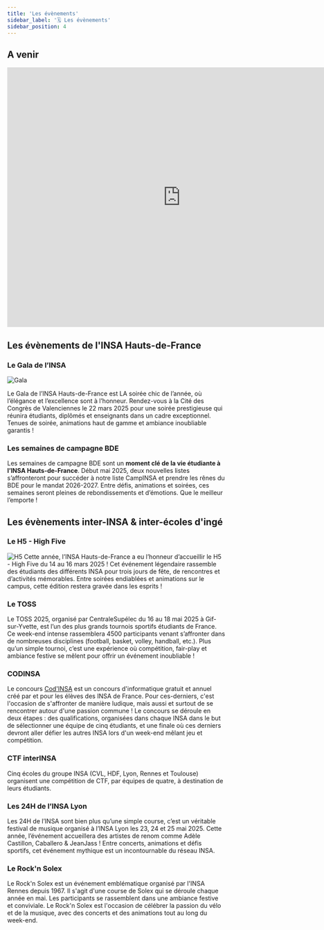 ```yaml
---
title: 'Les évènements'
sidebar_label: '🗓️ Les évènements'
sidebar_position: 4
---
```

## A venir

<iframe src="https://calendar.google.com/calendar/u/0/embed?color=%234986e7&color=%237bd148&color=%23b99aff&color=%23d06b64&color=%23f691b2&src=c_636fd23d7309e28f094f4faa8264c0db4362c6f9fa3c66169c631b154ccd6cba@group.calendar.google.com&src=c_8139ad11b8ad56b3fae6259fa6811b9a472e21e59d29bf41f74e2f2040dfd528@group.calendar.google.com&src=c_ba6390e875dffbc739525b202170ee48b518fe9bed0e35f1db320ba5add6a525@group.calendar.google.com&src=c_bdcbd9e5948133a0c84e8790e10e1f972bd8b714f203fa5b60b77873cd2d6c7b@group.calendar.google.com&src=c_c2197c247bfc828f36b8e97162aeaa0c43753676cc66e2245b06318fd38027ce@group.calendar.google.com" width="800" height="600" frameborder="0" scrolling="no"></iframe>







## Les évènements de l'INSA Hauts-de-France

### Le Gala de l’INSA

![Gala](/img/bde/events/gala-insa-22-23.webp)

Le Gala de l’INSA Hauts-de-France est LA soirée chic de l’année, où l’élégance et l’excellence sont à l’honneur. Rendez-vous à la Cité des Congrès de Valenciennes le 22 mars 2025 pour une soirée prestigieuse qui réunira étudiants, diplômés et enseignants dans un cadre exceptionnel. Tenues de soirée, animations haut de gamme et ambiance inoubliable garantis !

### Les semaines de campagne BDE
Les semaines de campagne BDE sont un **moment clé de la vie étudiante à l’INSA Hauts-de-France**. Début mai 2025, deux nouvelles listes s’affronteront pour succéder à notre liste CampINSA et prendre les rênes du BDE pour le mandat 2026-2027. Entre défis, animations et soirées, ces semaines seront pleines de rebondissements et d’émotions. Que le meilleur l’emporte !


## Les évènements inter-INSA & inter-écoles d'ingé

### Le H5 - High Five

![H5](/img/bde/events/highfiverose.png)
Cette année, l’INSA Hauts-de-France a eu l’honneur d’accueillir le H5 - High Five du 14 au 16 mars 2025 ! Cet événement légendaire rassemble des étudiants des différents INSA pour trois jours de fête, de rencontres et d’activités mémorables. Entre soirées endiablées et animations sur le campus, cette édition restera gravée dans les esprits !


### Le TOSS
Le TOSS 2025, organisé par CentraleSupélec du 16 au 18 mai 2025 à Gif-sur-Yvette, est l’un des plus grands tournois sportifs étudiants de France. Ce week-end intense rassemblera 4500 participants venant s’affronter dans de nombreuses disciplines (football, basket, volley, handball, etc.). Plus qu’un simple tournoi, c’est une expérience où compétition, fair-play et ambiance festive se mêlent pour offrir un événement inoubliable !

### CODINSA
Le concours [Cod'INSA](htps://codinsa.org) est un concours d'informatique gratuit et annuel créé par et pour les élèves des INSA de France. Pour ces-derniers, c'est l'occasion de s'affronter de manière ludique, mais aussi et surtout de se rencontrer autour d'une passion commune ! Le concours se déroule en deux étapes : des qualifications, organisées dans chaque INSA dans le but de sélectionner une équipe de cinq étudiants, et une finale où ces derniers devront aller défier les autres INSA lors d'un week-end mêlant jeu et compétition.


### CTF interINSA
Cinq écoles du groupe INSA (CVL, HDF, Lyon, Rennes et Toulouse) organisent une compétition de CTF, par équipes de quatre, à destination de leurs étudiants.

### Les 24H de l’INSA Lyon
Les 24H de l’INSA sont bien plus qu’une simple course, c’est un véritable festival de musique organisé à l’INSA Lyon les 23, 24 et 25 mai 2025. Cette année, l’événement accueillera des artistes de renom comme Adèle Castillon, Caballero & JeanJass ! Entre concerts, animations et défis sportifs, cet événement mythique est un incontournable du réseau INSA.

### Le Rock'n Solex
Le Rock'n Solex est un événement emblématique organisé par l'INSA Rennes depuis 1967. Il s'agit d'une course de Solex qui se déroule chaque année en mai. Les participants se rassemblent dans une ambiance festive et conviviale. Le Rock'n Solex est l'occasion de célébrer la passion du vélo et de la musique, avec des concerts et des animations tout au long du week-end.

